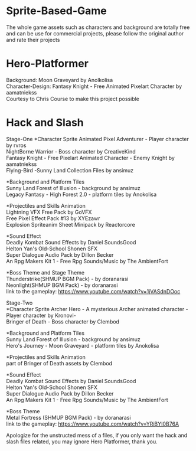 # Sprite-Based-Game
The whole game assets such as characters and background are totally free and can be use for commercial projects, please follow the original author and rate their projects

# Hero-Platformer
Background: Moon Graveyard by Anolkolisa<br>
Character-Design: Fantasy Knight - Free Animated Pixelart Character by aamatniekss<br>
Courtesy to Chris Course to make this project possible

# Hack and Slash
Stage-One
  *Character Sprite
  Animated Pixel Adventurer - Player character by rvros<br>
  NightBorne Warrior - Boss character by CreativeKind<br>
  Fantasy Knight - Free Pixelart Animated Character - Enemy Knight by aamatniekss<br>
  Flying-Bird -Sunny Land Collection Files by ansimuz<br>
  
  *Background and Platform Tiles<br>
  Sunny Land Forest of Illusion - background by ansimuz<br>
  Legacy Fantasy - High Forest 2.0 - platform tiles by Anokolisa<br>
  
  *Projectiles and Skills Animation<br>
  Lightning VFX Free Pack by GoVFX<br>
  Free Pixel Effect Pack #13 by XYEzawr<br>
  Explosion Spriteanim Sheet Minipack by Reactorcore<br>
  
  *Sound Effect<br>
  Deadly Kombat Sound Effects by Daniel SoundsGood<br>
  Helton Yan's Old-School Shonen SFX <br>
  Super Dialogue Audio Pack by Dillon Becker<br>
  An Rpg Makers Kit 1 - Free Rpg Sounds/Music by The AmbientFort<br>
  
  *Boss Theme and Stage Theme<br>
  Thunderstrike(SHMUP BGM Pack) - by doranarasi<br>
  Neonlight(SHMUP BGM Pack) - by doranarasi<br>
  link to the gameplay: https://www.youtube.com/watch?v=1jVASdnDOoc <br>

Stage-Two<br>
  *Character Sprite
  Archer Hero - A mysterious Archer animated character - Player character by Kronovi-<br>
  Bringer of Death - Boss character by Clembod<br>
  
  *Background and Platform Tiles<br>
  Sunny Land Forest of Illusion - background by ansimuz<br>
  Hero's Journey - Moon Graveyard - platform tiles by Anokolisa<br>
  
  *Projectiles and Skills Animation<br>
  part of Bringer of Death assets by Clembod<br>
  
  *Sound Effect<br>
  Deadly Kombat Sound Effects by Daniel SoundsGood<br>
  Helton Yan's Old-School Shonen SFX <br>
  Super Dialogue Audio Pack by Dillon Becker<br>
  An Rpg Makers Kit 1 - Free Rpg Sounds/Music by The AmbientFort<br>
  
  *Boss Theme<br>
  Metal Fortress (SHMUP BGM Pack) - by doranarasi<br>
  link to the gameplay: https://www.youtube.com/watch?v=YRiBYI0B76A<br>
  
Apologize for the unstructed mess of a files, if you only want the hack and slash files related, you may ignore Hero Platformer, thank you.
